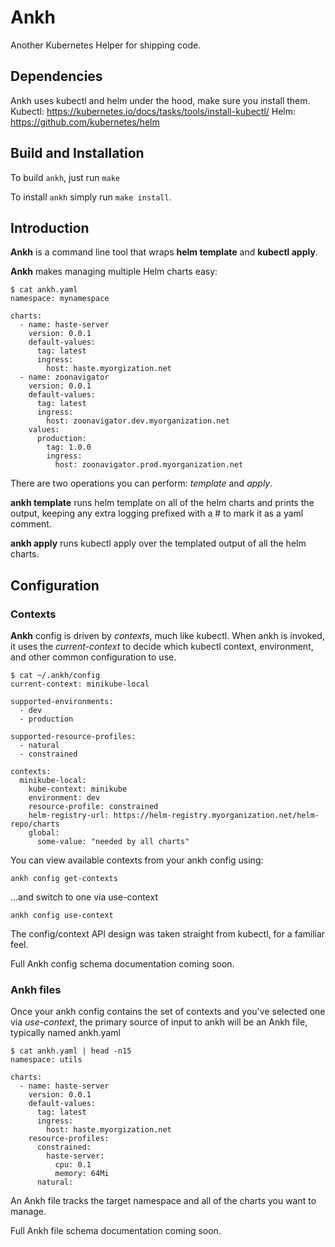 # Ankh

Another Kubernetes Helper for shipping code.

## Dependencies
Ankh uses kubectl and helm under the hood, make sure you install them.
Kubectl: https://kubernetes.io/docs/tasks/tools/install-kubectl/
Helm: https://github.com/kubernetes/helm

## Build and Installation
To build `ankh`, just run `make`

To install `ankh` simply run `make install`.

## Introduction

**Ankh** is a command line tool that wraps **helm template** and **kubectl apply**.

**Ankh** makes managing multiple Helm charts easy:

```
$ cat ankh.yaml
namespace: mynamespace

charts:
  - name: haste-server
    version: 0.0.1
    default-values:
      tag: latest
      ingress:
        host: haste.myorgization.net
  - name: zoonavigator
    version: 0.0.1
    default-values:
      tag: latest
      ingress:
        host: zoonavigator.dev.myorganization.net
    values:
      production:
        tag: 1.0.0
        ingress:
          host: zoonavigator.prod.myorganization.net
```

There are two operations you can perform: *template* and *apply*.

**ankh template** runs helm template on all of the helm charts and prints the output, keeping any extra logging prefixed with a # to mark it as a yaml comment.

**ankh apply** runs kubectl apply over the templated output of all the helm charts.

## Configuration

### Contexts

**Ankh** config is driven by *contexts*, much like kubectl. When ankh is invoked, it uses the *current-context* to decide which kubectl context, environment, and other common configuration to use.

```
$ cat ~/.ankh/config
current-context: minikube-local

supported-environments:
  - dev
  - production

supported-resource-profiles:
  - natural
  - constrained

contexts:
  minikube-local:
    kube-context: minikube
    environment: dev
    resource-profile: constrained
    helm-registry-url: https://helm-registry.myorganization.net/helm-repo/charts
    global:
      some-value: "needed by all charts"
```

You can view available contexts from your ankh config using:

```
ankh config get-contexts
```

...and switch to one via use-context

```
ankh config use-context
```

The config/context API design was taken straight from kubectl, for a familiar feel.

Full Ankh config schema documentation coming soon.

### Ankh files

Once your ankh config contains the set of contexts and you've selected one via *use-context*, the primary source of input to ankh will be an Ankh file, typically named ankh.yaml

```
$ cat ankh.yaml | head -n15
namespace: utils

charts:
  - name: haste-server
    version: 0.0.1
    default-values:
      tag: latest
      ingress:
        host: haste.myorgization.net
    resource-profiles:
      constrained:
        haste-server:
          cpu: 0.1
          memory: 64Mi
      natural:
```

An Ankh file tracks the target namespace and all of the charts you want to manage.

Full Ankh file schema documentation coming soon.
